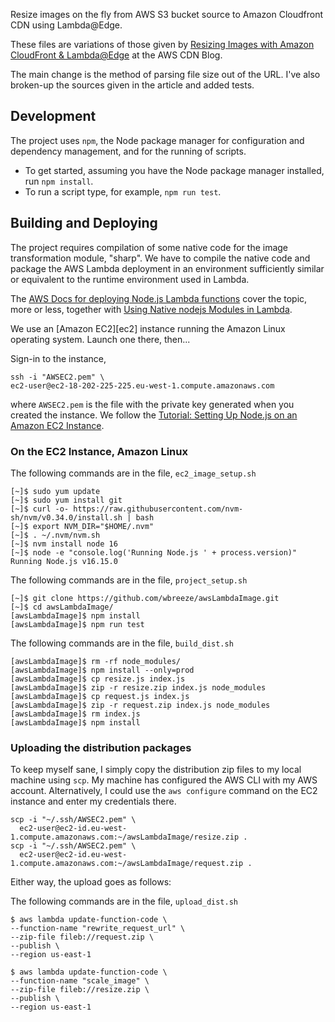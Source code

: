 Resize images on the fly from
AWS S3 bucket source
to Amazon Cloudfront CDN
using Lambda@Edge.

These files are variations of those given by [Resizing Images with Amazon CloudFront & Lambda@Edge][cdnBlog] at the AWS CDN Blog.

The main change is the method of parsing file size out of the URL.
I've also broken-up the sources given in the article and added tests.

## Development

The project uses `npm`, the Node package manager for configuration and
dependency management, and for the running of scripts.

- To get started, assuming you have the Node package manager installed, run
  `npm install`.
- To run a script type, for example, `npm run test`.

[cdnBlog]: https://aws.amazon.com/es/blogs/networking-and-content-delivery/resizing-images-with-amazon-cloudfront-lambdaedge-aws-cdn-blog/
  "Resizing Images with Amazon CloudFront & Lambda@Edge"

## Building and Deploying

The project requires compilation of some native code for the image
transformation module, "sharp". We have to compile the native code and package
the AWS Lambda deployment in an environment sufficiently similar or equivalent
to the runtime environment used in Lambda.

The [AWS Docs for deploying Node.js Lambda functions][depl] cover the topic,
more or less, together with [Using Native nodejs Modules in Lambda][native].

We use an [Amazon EC2][ec2] instance running the Amazon Linux operating system.
Launch one there, then...

Sign-in to the instance,

    ssh -i "AWSEC2.pem" \
    ec2-user@ec2-18-202-225-225.eu-west-1.compute.amazonaws.com

where `AWSEC2.pem`
is the file with the private key generated when you created the instance. We
follow the [Tutorial: Setting Up Node.js on an Amazon EC2 Instance][nodec2].

### On the EC2 Instance, Amazon Linux

The following commands are in the file, `ec2_image_setup.sh`

    [~]$ sudo yum update
    [~]$ sudo yum install git
    [~]$ curl -o- https://raw.githubusercontent.com/nvm-sh/nvm/v0.34.0/install.sh | bash
    [~]$ export NVM_DIR="$HOME/.nvm"
    [~]$ . ~/.nvm/nvm.sh
    [~]$ nvm install node 16
    [~]$ node -e "console.log('Running Node.js ' + process.version)"
    Running Node.js v16.15.0

The following commands are in the file, `project_setup.sh`

    [~]$ git clone https://github.com/wbreeze/awsLambdaImage.git
    [~]$ cd awsLambdaImage/
    [awsLambdaImage]$ npm install
    [awsLambdaImage]$ npm run test

The following commands are in the file, `build_dist.sh`

    [awsLambdaImage]$ rm -rf node_modules/
    [awsLambdaImage]$ npm install --only=prod
    [awsLambdaImage]$ cp resize.js index.js
    [awsLambdaImage]$ zip -r resize.zip index.js node_modules
    [awsLambdaImage]$ cp request.js index.js
    [awsLambdaImage]$ zip -r request.zip index.js node_modules
    [awsLambdaImage]$ rm index.js
    [awsLambdaImage]$ npm install

### Uploading the distribution packages

To keep myself sane, I simply copy the distribution zip files to my local
machine using `scp`. My machine has configured the AWS CLI with my AWS account.
Alternatively, I could use the `aws configure` command on the EC2 instance
and enter my credentials there.

    scp -i "~/.ssh/AWSEC2.pem" \
      ec2-user@ec2-id.eu-west-1.compute.amazonaws.com:~/awsLambdaImage/resize.zip .
    scp -i "~/.ssh/AWSEC2.pem" \
      ec2-user@ec2-id.eu-west-1.compute.amazonaws.com:~/awsLambdaImage/request.zip .

Either way, the upload goes as follows:

The following commands are in the file, `upload_dist.sh`

    $ aws lambda update-function-code \
    --function-name "rewrite_request_url" \
    --zip-file fileb://request.zip \
    --publish \
    --region us-east-1

    $ aws lambda update-function-code \
    --function-name "scale_image" \
    --zip-file fileb://resize.zip \
    --publish \
    --region us-east-1

[depl]: https://docs.aws.amazon.com/lambda/latest/dg/nodejs-package.html
[native]: https://aws.amazon.com/blogs/compute/nodejs-packages-in-lambda/
[nodec2]: https://docs.aws.amazon.com/sdk-for-javascript/v2/developer-guide/setting-up-node-on-ec2-instance.html
